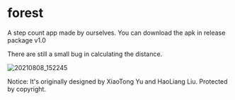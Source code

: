 # forest

A step count app made by ourselves. You can download the apk in release package v1.0

There are still a small bug in calculating the distance.





![20210808_152245](https://user-images.githubusercontent.com/68857748/128624323-78af1246-11c9-4d7c-ab11-5e33905f63db.gif)






Notice: It's originally designed by XiaoTong Yu and HaoLiang Liu. Protected by copyright.
